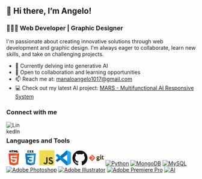 ## 👋 Hi there, I’m Angelo!

### 👨🏻‍💻 Web Developer | Graphic Designer

I'm passionate about creating innovative solutions through web development and graphic design. I'm always eager to collaborate, learn new skills, and take on challenging projects.

- 🌱 Currently delving into generative AI
- 👀 Open to collaboration and learning opportunities
- 📫 Reach me at: [manaloangelo1017@gmail.com](mailto:manaloangelo1017@gmail.com)
- 💻 Check out my latest AI project: [MARS - Multifunctional AI Responsive System](https://github.com/GeloCreativeStudio/MARS-project)

### Connect with me

[<img align="left" alt="LinkedIn" width="40" src="https://github.com/melanieshi0120/melanieshi0120/blob/master/linkedin.ico" />](https://www.linkedin.com/in/angelo-manalo/) 

<br />

### Languages and Tools

<p align="left">
  <a href="https://developer.mozilla.org/en-US/docs/Web/HTML" title="HTML"><img src="https://raw.githubusercontent.com/github/explore/80688e429a7d4ef2fca1e82350fe8e3517d3494d/topics/html/html.png" alt="HTML" width="40" height="40"/></a>
  <a href="https://developer.mozilla.org/en-US/docs/Web/CSS" title="CSS"><img src="https://raw.githubusercontent.com/github/explore/80688e429a7d4ef2fca1e82350fe8e3517d3494d/topics/css/css.png" alt="CSS" width="40" height="40"/></a>
  <a href="https://developer.mozilla.org/en-US/docs/Web/JavaScript" title="JavaScript"><img src="https://raw.githubusercontent.com/github/explore/80688e429a7d4ef2fca1e82350fe8e3517d3494d/topics/javascript/javascript.png" alt="JavaScript" width="40" height="40"/></a>
  <a href="https://code.visualstudio.com/" title="Visual Studio Code"><img src="https://raw.githubusercontent.com/github/explore/80688e429a7d4ef2fca1e82350fe8e3517d3494d/topics/visual-studio-code/visual-studio-code.png" alt="VS Code" width="40" height="40"/></a>
  <a href="https://github.com/" title="GitHub"><img src="https://raw.githubusercontent.com/github/explore/78df643247d429f6cc873026c0622819ad797942/topics/github/github.png" alt="GitHub" width="40" height="40"/></a>
  <a href="https://git-scm.com/" title="Git"><img src="https://raw.githubusercontent.com/github/explore/80688e429a7d4ef2fca1e82350fe8e3517d3494d/topics/git/git.png" alt="Git" width="40" height="40"/></a>
  <a href="https://www.python.org/" title="Python"><img src="https://github.com/get-icon/geticon/raw/master/icons/python.svg" alt="Python" width="40" height="40"/></a>
  <a href="https://www.mongodb.com/" title="MongoDB"><img src="https://github.com/get-icon/geticon/raw/master/icons/mongodb-icon.svg" alt="MongoDB" width="40" height="40"/></a>
  <a href="https://www.mysql.com/" title="MySQL"><img src="https://github.com/get-icon/geticon/raw/master/icons/mysql.svg" alt="MySQL" width="40" height="40"/></a>
  <a href="https://www.adobe.com/products/photoshop.html" title="Adobe Photoshop"><img src="https://upload.wikimedia.org/wikipedia/commons/a/af/Adobe_Photoshop_CC_icon.svg" alt="Adobe Photoshop" width="40" height="40"/></a>
  <a href="https://www.adobe.com/products/illustrator.html" title="Adobe Illustrator"><img src="https://upload.wikimedia.org/wikipedia/commons/f/fb/Adobe_Illustrator_CC_icon.svg" alt="Adobe Illustrator" width="40" height="40"/></a>
  <a href="https://www.adobe.com/products/premiere.html" title="Adobe Premiere Pro"><img src="https://upload.wikimedia.org/wikipedia/commons/4/40/Adobe_Premiere_Pro_CC_icon.svg" alt="Adobe Premiere Pro" width="40" height="40"/></a>
  <a href="https://openai.com/" title="AI"><img src="https://upload.wikimedia.org/wikipedia/commons/thumb/0/04/ChatGPT_logo.svg/180px-ChatGPT_logo.svg.png" alt="AI" width="40" height="40"/></a>
</p>

<!--
**GeloCreativeStudio/gelocreativestudio** is a ✨ _special_ ✨ repository because its `README.md` (this file) appears on your GitHub profile.

Here are some ideas to get you started:

- 🔭 I’m currently working on ...
- 🌱 I’m currently learning ...
- 👯 I’m looking to collaborate on ...
- 🤔 I’m looking for help with ...
- 💬 Ask me about ...
- 📫 How to reach me: ...
- 😄 Pronouns: ...
- ⚡ Fun fact: ...
-->
